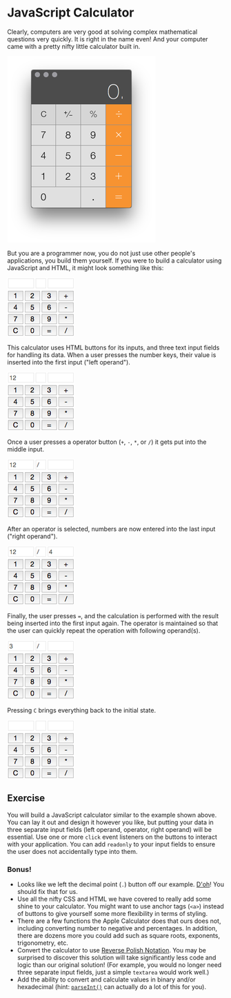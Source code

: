 # JavaScript Calculator

Clearly, computers are very good at solving complex mathematical questions very quickly. It is right in the name even! And your computer came with a pretty nifty little calculator built in.

![Apple Calculator](../../img/javascript/apple-calculator.png)

But you are a programmer now, you do not just use other people's applications, you build them yourself. If you were to build a calculator using JavaScript and HTML, it might look something like this:

![Initial state](../../img/javascript/calculator-1.png)

This calculator uses HTML buttons for its inputs, and three text input fields for handling its data. When a user presses the number keys, their value is inserted into the first input ("left operand").

![Left operand filled](../../img/javascript/calculator-2.png)

Once a user presses a operator button (`+`, `-`, `*`, or `/`) it gets put into the middle input.

![Operator selected](../../img/javascript/calculator-3.png)

After an operator is selected, numbers are now entered into the last input ("right operand").

![Right operand filled](../../img/javascript/calculator-4.png)

Finally, the user presses `=`, and the calculation is performed with the result being inserted into the first input again. The operator is maintained so that the user can quickly repeat the operation with following operand(s).

![Equals pressed](../../img/javascript/calculator-5.png)

Pressing `C` brings everything back to the initial state.

![Initial state](../../img/javascript/calculator-1.png)

## Exercise

You will build a JavaScript calculator similar to the example shown above. You can lay it out and design it however you like, but putting your data in three separate input fields (left operand, operator, right operand) will be essential. Use one or more `click` event listeners on the buttons to interact with your application. You can add `readonly` to your input fields to ensure the user does not accidentally type into them.

### Bonus!

- Looks like we left the decimal point (`.`) button off our example. [D'oh](https://www.youtube.com/watch?v=5JamMWk9D68)! You should fix that for us.
- Use all the nifty CSS and HTML we have covered to really add some shine to your calculator. You might want to use anchor tags (`<a>`) instead of buttons to give yourself some more flexibility in terms of styling.
- There are a few functions the Apple Calculator does that ours does not, including converting number to negative and percentages. In addition, there are dozens more you could add such as square roots, exponents, trigonometry, etc.
- Convert the calculator to use [Reverse Polish Notation](http://www-stone.ch.cam.ac.uk/documentation/rrf/rpn.html). You may be surprised to discover this solution will take significantly less code and logic than our original solution! (For example, you would no longer need three separate input fields, just a simple `textarea` would work well.)
- Add the ability to convert and calculate values in binary and/or hexadecimal (hint: [`parseInt()`](https://developer.mozilla.org/en-US/docs/Web/JavaScript/Reference/Global_Objects/parseInt) can actually do a lot of this for you).

